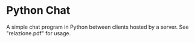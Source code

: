 # Python Chat
A simple chat program in Python between clients hosted by a server. See "relazione.pdf" for usage.
